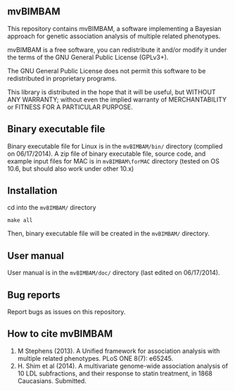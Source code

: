 ## mvBIMBAM

This repository contains mvBIMBAM, a software implementing a Bayesian approach for genetic association analysis of multiple related phenotypes. 

mvBIMBAM is a free software, you can redistribute it and/or modify it under
the terms of the GNU General Public License (GPLv3+).

The GNU General Public License does not permit this software to be
redistributed in proprietary programs.

This library is distributed in the hope that it will be useful, but
WITHOUT ANY WARRANTY; without even the implied warranty of
MERCHANTABILITY or FITNESS FOR A PARTICULAR PURPOSE.


## Binary executable file

Binary executable file for Linux is in the `mvBIMBAM/bin/` directory (complied on 06/17/2014).
A zip file of binary executable file, source code, and example input files for MAC is in `mvBIMBAM\forMAC` directory (tested on OS 10.6, but should also work under other 10.x)

## Installation

cd into the `mvBIMBAM/` directory

    make all

Then, binary executable file will be created in the `mvBIMBAM/` directory.

## User manual 

User manual is in the `mvBIMBAM/doc/` directory (last edited on 06/17/2014).

## Bug reports

Report bugs as issues on this repository.

## How to cite mvBIMBAM

1. M Stephens (2013). A Unified framework for association analysis with multiple related phenotypes. PLoS ONE 8(7): e65245.
2. H. Shim et al (2014). A multivariate genome-wide association analysis of 10 LDL
subfractions, and their response to statin treatment, in 1868 Caucasians. Submitted.




